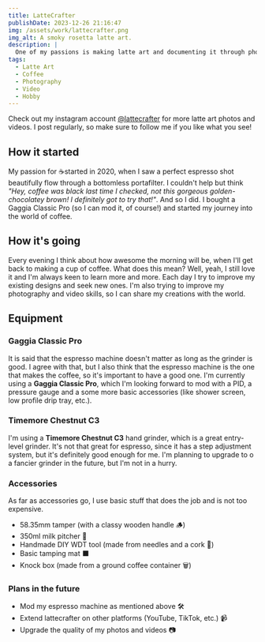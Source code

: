 ```yaml
---
title: LatteCrafter
publishDate: 2023-12-26 21:16:47
img: /assets/work/lattecrafter.png
img_alt: A smoky rosetta latte art.
description: |
  One of my passions is making latte art and documenting it through photos and videos. Therefore, I created a coffee canvas where I can share my creations with the world. ☕
tags:
  - Latte Art
  - Coffee
  - Photography
  - Video
  - Hobby
---
```


Check out my instagram account [@lattecrafter](https://www.instagram.com/lattecrafter/) for more latte art photos and videos. I post regularly, so make sure to follow me if you like what you see!

## How it started

My passion for ☕started in 2020, when I saw a perfect espresso shot beautifully flow through a bottomless portafilter. I couldn't help but think *"Hey, coffee was black last time I checked, not this gorgeous golden-chocolatey brown! I definitely got to try that!"*. And so I did. I bought a Gaggia Classic Pro (so I can mod it, of course!) and started my journey into the world of coffee.

## How it's going

Every evening I think about how awesome the morning will be, when I'll get back to making a cup of coffee. What does this mean? Well, yeah, I still love it and I'm always keen to learn more and more. Each day I try to improve my existing designs and seek new ones. I'm also trying to improve my photography and video skills, so I can share my creations with the world.

## Equipment

### Gaggia Classic Pro

It is said that the espresso machine doesn't matter as long as the grinder is good. I agree with that, but I also think that the espresso machine is the one that makes the coffee, so it's important to have a good one. I'm currently using a **Gaggia Classic Pro**, which I'm looking forward to mod with a PID, a pressure gauge and a some more basic accessories (like shower screen, low profile drip tray, etc.).

### Timemore Chestnut C3

I'm using a **Timemore Chestnut C3** hand grinder, which is a great entry-level grinder. It's not that great for espresso, since it has a step adjustment system, but it's definitely good enough for me. I'm planning to upgrade to o a fancier grinder in the future, but I'm not in a hurry.

### Accessories

As far as accessories go, I use basic stuff that does the job and is not too expensive.

- 58.35mm tamper (with a classy wooden handle 🪵)
- 350ml milk pitcher 🥛
- Handmade DIY WDT tool (made from needles and a cork 💉)
- Basic tamping mat ⬛
- Knock box (made from a ground coffee container 🗑️)

### Plans in the future

- Mod my espresso machine as mentioned above 🛠️
- Extend lattecrafter on other platforms (YouTube, TikTok, etc.) 📹
- Upgrade the quality of my photos and videos 📷
